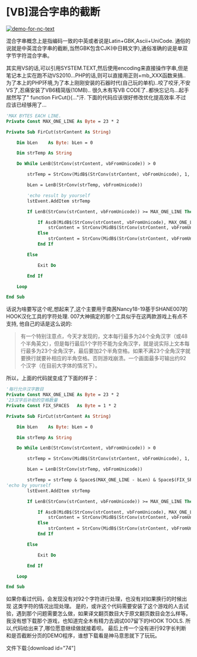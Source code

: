 # [VB]混合字串的截断

[![demo-for-nc-text](https://attachment.soulteary.com/2011/07/13/demo-for-nc-text.png "demo-for-nc-text")](https://attachment.soulteary.com/2011/07/13/demo-for-nc-text.png)

<!-- more -->

混合字串概念上是指编码一致的中英或者说是Latin+GBK,Ascii+UniCode.
通俗的说就是中英混合字串的截断,当然GBK包含CJK(中日韩文字),通俗准确的说是单双字节字符混合字串。

其实用VS的话,可以引用SYSTEM.TEXT,然后使用encoding来直接操作字串,但是笔记本上实在跑不动VS2010...PHP的话,则可以直接用正则+mb_XXX函数来搞..
为了本上的PHP环境,为了本上刚刚安装的石器时代(自己玩的单机)..咬了咬牙,不安VS了,忍痛安装了VB6精简版(10MB)..
很久木有写VB CODE了..都快忘记鸟...起手居然写了" function FirCut(){..."汗.
下面的代码应该很好修改优化提高效率.不过应该已经够用了...

```vb
'MAX BYTES EACH LINE.
Private Const MAX_ONE_LINE As Byte = 23 * 2

Private Sub FirCut(strContent As String)

    Dim bLen    As Byte: bLen = 0

    Dim strTemp As String

    Do While LenB(StrConv(strContent, vbFromUnicode)) > 0

        strTemp = StrConv(MidB$(StrConv(strContent, vbFromUnicode), 1, MAX_ONE_LINE), vbUnicode)

        bLen = LenB(StrConv(strTemp, vbFromUnicode))

        'echo result by yourself
        lstEvent.AddItem strTemp

        If LenB(StrConv(strContent, vbFromUnicode)) >= MAX_ONE_LINE Then

            If AscB(MidB$(StrConv(strContent, vbFromUnicode), MAX_ONE_LINE, 1)) Then
                strContent = StrConv(MidB$(StrConv(strContent, vbFromUnicode), MAX_ONE_LINE + 1, LenB(StrConv(strContent, vbFromUnicode)) - 1), vbUnicode)
            Else
                strContent = StrConv(MidB$(StrConv(strContent, vbFromUnicode), MAX_ONE_LINE, LenB(StrConv(strContent, vbFromUnicode))), vbUnicode)
            End If

        Else

            Exit Do

        End If

    Loop

End Sub
```

话说为啥要写这个呢,想起来了,这个主要用于南茜Nancy18-19基于SHANE007的HOOK汉化工具的字符处理.
007大神搞定的那个工具似乎在这两款游戏上有点不支持,
他自己的话是这么说的:

> 有一个特别注意点，今天才发现的，文本每行最多为24个全角汉字（或48个半角英文），但是每行最后1个字符不能为全角汉字，就是说实际上文本每行最多为23个全角汉字，最后要加2个半角空格。如果不满23个全角汉字就要换行就要补相应的半角空格。否则游戏崩溃。一个画面最多可输出约92个汉字（在目前大字体的情况下）。 

所以，上面的代码就变成了下面的样子：

```vb
'每行允许汉字数目
Private Const MAX_ONE_LINE As Byte = 23 * 2
'23汉字后补助的空格数量
Private Const FIX_SPACES   As Byte = 1 * 2 

Private Sub FirCut(strContent As String)

    Dim bLen    As Byte: bLen = 0

    Dim strTemp As String

    Do While LenB(StrConv(strContent, vbFromUnicode)) > 0

        strTemp = StrConv(MidB$(StrConv(strContent, vbFromUnicode), 1, MAX_ONE_LINE), vbUnicode)

        bLen = LenB(StrConv(strTemp, vbFromUnicode))

        strTemp = strTemp & Space$(MAX_ONE_LINE - bLen) & Space$(FIX_SPACES)
'echo by yourself
        lstEvent.AddItem strTemp

        If LenB(StrConv(strContent, vbFromUnicode)) >= MAX_ONE_LINE Then

            If AscB(MidB$(StrConv(strContent, vbFromUnicode), MAX_ONE_LINE, 1)) Then
                strContent = StrConv(MidB$(StrConv(strContent, vbFromUnicode), MAX_ONE_LINE + 1, LenB(StrConv(strContent, vbFromUnicode)) - 1), vbUnicode)
            Else
                strContent = StrConv(MidB$(StrConv(strContent, vbFromUnicode), MAX_ONE_LINE, LenB(StrConv(strContent, vbFromUnicode))), vbUnicode)
            End If

        Else

            Exit Do

        End If

    Loop

End Sub
```

如果你看过代码，会发现没有对92个字符进行处理，也没有对如果换行的时候出现</n> 这类字符的情况出现处理。
是的，或许这个代码需要安装了这个游戏的人去试验，遇到那个问题需要怎么做，如果译文翻页数目大于原文翻页数目会怎么样等。
我没有想下载那个游戏，也知道完全木有精力去调试007留下的HOOK TOOLS.
所以,代码给出来了,哪位愿意继续做就接着呗。
最后上传一个没有进行92字长判断和是否截断分页的DEMO程序，谁想下载看是神马意思就下了玩玩。

文件下载:[download id="74"]


